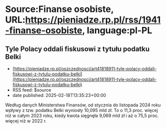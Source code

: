 # Source:Finanse osobiste, URL:https://pieniadze.rp.pl/rss/1941-finanse-osobiste, language:pl-PL

## Tyle Polacy oddali fiskusowi z tytułu podatku Belki
 - [https://pieniadze.rp.pl/oszczednosci/art41818911-tyle-polacy-oddali-fiskusowi-z-tytulu-podatku-belki](https://pieniadze.rp.pl/oszczednosci/art41818911-tyle-polacy-oddali-fiskusowi-z-tytulu-podatku-belki)
 - RSS feed: $source
 - date published: 2025-02-18T13:35:23+00:00

Według danych Ministerstwa Finansów, od stycznia do listopada 2024 roku wpływy z tzw. podatku Belki wyniosły 10,095 mld zł. To o 11,3 proc. więcej niż w całym 2023 roku, kiedy kwota sięgnęła 9,069 mld zł i aż o 75,5 proc. więcej niż w 2022 r.

